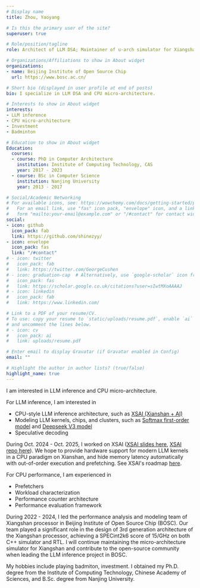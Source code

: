 ```yaml
---
# Display name
title: Zhou, Yaoyang

# Is this the primary user of the site?
superuser: true

# Role/position/tagline
role: Architect of LLM DSA; Maintainer of u-arch simulator for Xiangshan; PhD of Computer Architecture

# Organizations/Affiliations to show in About widget
organizations:
- name: Beijing Institute of Open Source Chip
  url: https://www.bosc.ac.cn/

# Short bio (displayed in user profile at end of posts)
bio: I specialize in LLM DSA and CPU micro-architecture.

# Interests to show in About widget
interests:
- LLM inference
- CPU micro-architecture
- Investment
- Badminton

# Education to show in About widget
Education:
  courses:
  - course: PhD in Computer Architecture
    institution: Institute of Computing Technology, CAS
    year: 2017 - 2023
  - course: BSc in Computer Science
    institution: Nanjing University
    year: 2013 - 2017

# Social/Academic Networking
# For available icons, see: https://wowchemy.com/docs/getting-started/page-builder/#icons
#   For an email link, use "fas" icon pack, "envelope" icon, and a link in the
#   form "mailto:your-email@example.com" or "/#contact" for contact widget.
social:
- icon: github
  icon_pack: fab
  link: https://github.com/shinezyy/
- icon: envelope
  icon_pack: fas
  link: "/#contact"
# - icon: twitter
#   icon_pack: fab
#   link: https://twitter.com/GeorgeCushen
# - icon: graduation-cap  # Alternatively, use `google-scholar` icon from `ai` icon pack
#   icon_pack: fas
#   link: https://scholar.google.co.uk/citations?user=sIwtMXoAAAAJ
# - icon: linkedin
#   icon_pack: fab
#   link: https://www.linkedin.com/

# Link to a PDF of your resume/CV.
# To use: copy your resume to `static/uploads/resume.pdf`, enable `ai` icons in `params.toml`, 
# and uncomment the lines below.
# - icon: cv
#   icon_pack: ai
#   link: uploads/resume.pdf

# Enter email to display Gravatar (if Gravatar enabled in Config)
email: ""

# Highlight the author in author lists? (true/false)
highlight_name: true
---
```


I am interested in LLM inference and CPU micro-architecture.

For LLM inference, I am interested in
- CPU-style LLM inference architecture, such as [XSAI (Xianshan + AI)](https://github.com/OpenXiangShan/XSAI)
- Modeling LLM kernels, chips, and clusters, such as [Softmax first-order model](https://github.com/shinezyy/softmax_sim) and [Deepseek V3 model](https://shinezyy.github.io/ArchShineZ/post/modeling-deepseek/)
- Speculative decoding

During Oct. 2024 - Oct. 2025,
I worked on XSAI ([XSAI slides here](https://raw.githubusercontent.com/OpenXiangShan/XiangShan-doc/main/slides/20250716&0718-RVSC-XSAI%EF%BC%9A%E4%BB%A5CPU%E7%9A%84%E7%BC%96%E7%A8%8B%E8%8C%83%E5%BC%8F%E6%94%AF%E6%8C%81%E7%8E%B0%E4%BB%A3LLM%E6%A0%B8%E5%87%BD%E6%95%B0.pdf),
[XSAI repo here](https://github.com/OpenXiangShan/XSAI)).
We hope to provide hardware support for modern LLM kernels in a CPU paradigm on Xianshan, and hide memory latency automatically with
out-of-order execution and prefetching.
See XSAI's roadmap [here](https://github.com/OpenXiangShan/XSAI/issues/4).

For CPU performance, I am experienced in
- Prefetchers
- Workload characterization
- Performance counter architecture
- Performance evaluation framework

During 2022 - 2024, I led the performance analysis and modeling team of Xiangshan processor in Beijing Institute of Open Source Chip (BOSC).
Our team played a significant role in the design of 3rd generation architecture of the Xiangshan processor,
achieving a SPECint2k6 score of 15/GHz on both C++ simulator and RTL.
I will continue maintaining the micro-architecture simulator for Xiangshan and contribute to the open-source community
when leading the LLM inference project in BOSC.

My hobbies include playing badmiton, investment.
I obtained my Ph.D. degree from the Institute of Computing Technology, Chinese Academy of Sciences, and B.Sc. degree from Nanjing University.

<!-- {{< icon name="download" pack="fas" >}} Download my {{< staticref "uploads/CV-En-latex.pdf" "newtab" >}}resumé{{< /staticref >}} or {{< staticref "uploads/CV-Chn.pdf" "newtab" >}}简历{{< /staticref >}}. -->

